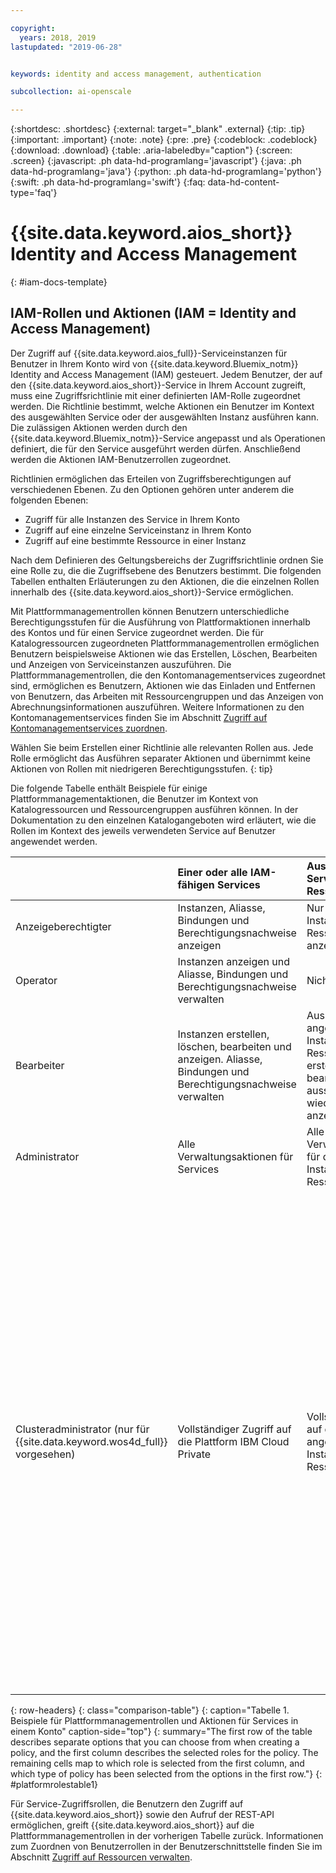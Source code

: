 ```yaml
---

copyright:
  years: 2018, 2019
lastupdated: "2019-06-28"


keywords: identity and access management, authentication

subcollection: ai-openscale

---
```


{:shortdesc: .shortdesc}
{:external: target="_blank" .external}
{:tip: .tip}
{:important: .important}
{:note: .note}
{:pre: .pre}
{:codeblock: .codeblock}
{:download: .download}
{:table: .aria-labeledby="caption"}
{:screen: .screen}
{:javascript: .ph data-hd-programlang='javascript'}
{:java: .ph data-hd-programlang='java'}
{:python: .ph data-hd-programlang='python'}
{:swift: .ph data-hd-programlang='swift'}
{:faq: data-hd-content-type='faq'}

# {{site.data.keyword.aios_short}} Identity and Access Management 
{: #iam-docs-template}

## IAM-Rollen und Aktionen (IAM = Identity and Access Management)

Der Zugriff auf {{site.data.keyword.aios_full}}-Serviceinstanzen für Benutzer in Ihrem Konto wird von {{site.data.keyword.Bluemix_notm}} Identity and Access Management (IAM) gesteuert. Jedem Benutzer, der auf den {{site.data.keyword.aios_short}}-Service in Ihrem Account zugreift, muss eine Zugriffsrichtlinie mit einer definierten IAM-Rolle zugeordnet werden. Die Richtlinie bestimmt, welche Aktionen ein Benutzer im Kontext des ausgewählten Service oder der ausgewählten Instanz ausführen kann. Die zulässigen Aktionen werden durch den {{site.data.keyword.Bluemix_notm}}-Service angepasst und als Operationen definiert, die für den Service ausgeführt werden dürfen. Anschließend werden die Aktionen IAM-Benutzerrollen zugeordnet.

Richtlinien ermöglichen das Erteilen von Zugriffsberechtigungen auf verschiedenen Ebenen. Zu den Optionen gehören unter anderem die folgenden Ebenen: 

* Zugriff für alle Instanzen des Service in Ihrem Konto
* Zugriff auf eine einzelne Serviceinstanz in Ihrem Konto
* Zugriff auf eine bestimmte Ressource in einer Instanz

Nach dem Definieren des Geltungsbereichs der Zugriffsrichtlinie ordnen Sie eine Rolle zu, die die Zugriffsebene des Benutzers bestimmt. Die folgenden Tabellen enthalten Erläuterungen zu den Aktionen, die die einzelnen Rollen innerhalb des {{site.data.keyword.aios_short}}-Service ermöglichen.

Mit Plattformmanagementrollen können Benutzern unterschiedliche Berechtigungsstufen für die Ausführung von Plattformaktionen innerhalb des Kontos und für einen Service zugeordnet werden. Die für Katalogressourcen zugeordneten Plattformmanagementrollen ermöglichen Benutzern beispielsweise Aktionen wie das Erstellen, Löschen, Bearbeiten und Anzeigen von Serviceinstanzen auszuführen. Die Plattformmanagementrollen, die den Kontomanagementservices zugeordnet sind, ermöglichen es Benutzern, Aktionen wie das Einladen und Entfernen von Benutzern, das Arbeiten mit Ressourcengruppen und das Anzeigen von Abrechnungsinformationen auszuführen. Weitere Informationen zu den Kontomanagementservices finden Sie im Abschnitt [Zugriff auf Kontomanagementservices zuordnen](/docs/iam?topic=iam-account-services#account-services).

Wählen Sie beim Erstellen einer Richtlinie alle relevanten Rollen aus. Jede Rolle ermöglicht das Ausführen separater Aktionen und übernimmt keine Aktionen von Rollen mit niedrigeren Berechtigungsstufen.
{: tip}

Die folgende Tabelle enthält Beispiele für einige Plattformmanagementaktionen, die Benutzer im Kontext von Katalogressourcen und Ressourcengruppen ausführen können. In der Dokumentation zu den einzelnen Katalogangeboten wird erläutert, wie die Rollen im Kontext des jeweils verwendeten Service auf Benutzer angewendet werden.


|  | Einer oder alle IAM-fähigen Services | Ausgewählter Service in einer Ressourcengruppe | Ausgewählte Ressourcengruppe |
|:--------------|:------------|:-------------|:-------------|
| Anzeigeberechtigter | Instanzen, Aliasse, Bindungen und Berechtigungsnachweise anzeigen | Nur angegebene Instanzen in der Ressourcengruppe anzeigen | Ressourcengruppe anzeigen |
| Operator |  Instanzen anzeigen und Aliasse, Bindungen und Berechtigungsnachweise verwalten |  Nicht zutreffend | Nicht zutreffend |
| Bearbeiter |  Instanzen erstellen, löschen, bearbeiten und anzeigen. Aliasse, Bindungen und Berechtigungsnachweise verwalten | Ausschließlich angegebene Instanzen in der Ressourcengruppe erstellen, löschen, bearbeiten, aussetzen, wiederaufnehmen, anzeigen und binden | Namen der Ressourcengruppe anzeigen und bearbeiten |
| Administrator |  Alle Verwaltungsaktionen für Services | Alle Verwaltungsaktionen für die angegebenen Instanzen in der Ressourcengruppe | Zugriff auf die Ressourcengruppe anzeigen, bearbeiten und verwalten |
| Clusteradministrator (nur für {{site.data.keyword.wos4d_full}} vorgesehen) | Vollständiger Zugriff auf die Plattform IBM Cloud Private | Vollständiger Zugriff auf die angegebenen Instanzen in der Ressourcengruppe | Die folgenden Aktionen können nur vom Clusteradministrator ausgeführt werden: Verbindung zu einem LDAP-Verzeichnis herstellen, Benutzer hinzufügen und IAM-Rollen zuordnen, Workloads, Infrastruktur und Anwendungen in allen Namensbereichen verwalten, Namensbereiche erstellen, Kontingente zuordnen, Sicherheitsrichtlinien für Pods hinzufügen, internes Helm-Repository hinzufügen, internes Helm-Repository löschen, Helm-Diagramme zum internen Helm-Repository hinzufügen, Helm-Diagramme im internen Helm-Repository entfernen und interne und externe Helm-Repositorys synchronisieren. |
{: row-headers}
{: class="comparison-table"}
{: caption="Tabelle 1. Beispiele für Plattformmanagementrollen und Aktionen für Services in einem Konto" caption-side="top"}
{: summary="The first row of the table describes separate options that you can choose from when creating a policy, and the first column describes the selected roles for the policy. The remaining cells map to which role is selected from the first column, and which type of policy has been selected from the options in the first row."}
{: #platformrolestable1}


Für Service-Zugriffsrollen, die Benutzern den Zugriff auf {{site.data.keyword.aios_short}} sowie den Aufruf der REST-API ermöglichen, greift {{site.data.keyword.aios_short}} auf die Plattformmanagementrollen in der vorherigen Tabelle zurück. Informationen zum Zuordnen von Benutzerrollen in der Benutzerschnittstelle finden Sie im Abschnitt [Zugriff auf Ressourcen verwalten](/docs/iam?topic=iam-iammanidaccser#iammanidaccser).

 
